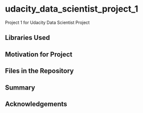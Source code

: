 # udacity_data_scientist_project_1
Project 1 for Udacity Data Scientist Project

## Libraries Used

## Motivation for Project 

## Files in the Repository 

## Summary 

## Acknowledgements
